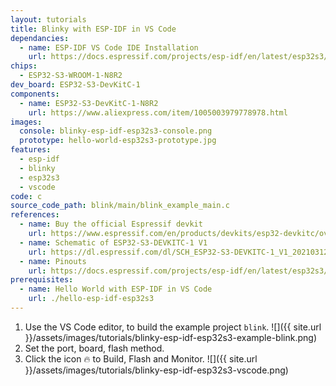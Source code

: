 ```yaml
---
layout: tutorials
title: Blinky with ESP-IDF in VS Code
dependancies:
  - name: ESP-IDF VS Code IDE Installation
    url: https://docs.espressif.com/projects/esp-idf/en/latest/esp32s3/get-started/index.html#ide
chips:
  - ESP32-S3-WROOM-1-N8R2
dev_board: ESP32-S3-DevKitC-1
components:
  - name: ESP32-S3-DevKitC-1-N8R2
    url: https://www.aliexpress.com/item/1005003979778978.html
images:
  console: blinky-esp-idf-esp32s3-console.png
  prototype: hello-world-esp32s3-prototype.jpg
features:
  - esp-idf
  - blinky
  - esp32s3
  - vscode
code: c
source_code_path: blink/main/blink_example_main.c
references:
  - name: Buy the official Espressif devkit
    url: https://www.espressif.com/en/products/devkits/esp32-devkitc/overview
  - name: Schematic of ESP32-S3-DEVKITC-1 V1
    url: https://dl.espressif.com/dl/SCH_ESP32-S3-DEVKITC-1_V1_20210312C.pdf
  - name: Pinouts
    url: https://docs.espressif.com/projects/esp-idf/en/latest/esp32s3/hw-reference/esp32s3/user-guide-devkitc-1.html#pin-layout
prerequisites:
  - name: Hello World with ESP-IDF in VS Code
    url: ./hello-esp-idf-esp32s3
---
```


1. Use the VS Code editor, to build the example project `blink`.
  ![]({{ site.url }}/assets/images/tutorials/blinky-esp-idf-esp32s3-example-blink.png)
1. Set the port, board, flash method.
1. Click the icon 🔥 to Build, Flash and Monitor.
  ![]({{ site.url }}/assets/images/tutorials/blinky-esp-idf-esp32s3-vscode.png)
